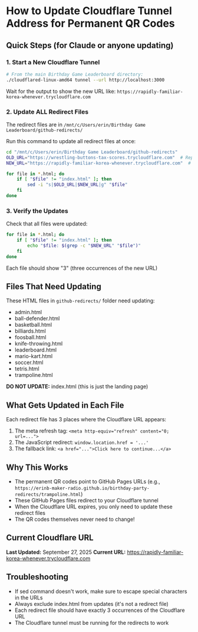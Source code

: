 # How to Update Cloudflare Tunnel Address for Permanent QR Codes

## Quick Steps (for Claude or anyone updating)

### 1. Start a New Cloudflare Tunnel
```bash
# From the main Birthday Game Leaderboard directory:
./cloudflared-linux-amd64 tunnel --url http://localhost:3000
```
Wait for the output to show the new URL like: `https://rapidly-familiar-korea-whenever.trycloudflare.com`

### 2. Update ALL Redirect Files
The redirect files are in `/mnt/c/Users/erin/Birthday Game Leaderboard/github-redirects/`

Run this command to update all redirect files at once:
```bash
cd "/mnt/c/Users/erin/Birthday Game Leaderboard/github-redirects"
OLD_URL="https://wrestling-buttons-tax-scores.trycloudflare.com"  # Replace with current expired URL
NEW_URL="https://rapidly-familiar-korea-whenever.trycloudflare.com"  # Replace with new Cloudflare URL

for file in *.html; do
    if [ "$file" != "index.html" ]; then
        sed -i "s|$OLD_URL|$NEW_URL|g" "$file"
    fi
done
```

### 3. Verify the Updates
Check that all files were updated:
```bash
for file in *.html; do
    if [ "$file" != "index.html" ]; then
        echo "$file: $(grep -c "$NEW_URL" "$file")"
    fi
done
```
Each file should show "3" (three occurrences of the new URL)

## Files That Need Updating
These HTML files in `github-redirects/` folder need updating:
- admin.html
- ball-defender.html
- basketball.html
- billiards.html
- foosball.html
- knife-throwing.html
- leaderboard.html
- mario-kart.html
- soccer.html
- tetris.html
- trampoline.html

**DO NOT UPDATE:** index.html (this is just the landing page)

## What Gets Updated in Each File
Each redirect file has 3 places where the Cloudflare URL appears:
1. The meta refresh tag: `<meta http-equiv="refresh" content="0; url=...">`
2. The JavaScript redirect: `window.location.href = '...'`
3. The fallback link: `<a href="...">Click here to continue...</a>`

## Why This Works
- The permanent QR codes point to GitHub Pages URLs (e.g., `https://erinb-maker-radio.github.io/birthday-party-redirects/trampoline.html`)
- These GitHub Pages files redirect to your Cloudflare tunnel
- When the Cloudflare URL expires, you only need to update these redirect files
- The QR codes themselves never need to change!

## Current Cloudflare URL
**Last Updated:** September 27, 2025
**Current URL:** https://rapidly-familiar-korea-whenever.trycloudflare.com

## Troubleshooting
- If sed command doesn't work, make sure to escape special characters in the URLs
- Always exclude index.html from updates (it's not a redirect file)
- Each redirect file should have exactly 3 occurrences of the Cloudflare URL
- The Cloudflare tunnel must be running for the redirects to work